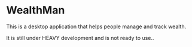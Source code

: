 # WealthMan
This is a desktop application that helps people manage and track wealth.

It is still under HEAVY development and is not ready to use..
